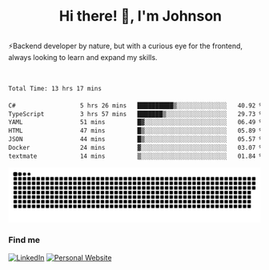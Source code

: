 <div id="user-content-toc">
  <ul align="center">
    <summary><h1 style="display: inline-block">Hi there! 👋, I'm Johnson</h1></summary>
  </ul>
</div>

⚡Backend developer by nature, but with a curious eye for the frontend, always looking to learn and expand my skills.

<br>


<!--START_SECTION:waka-->

```txt
Total Time: 13 hrs 17 mins

C#                  5 hrs 26 mins   ██████████▒░░░░░░░░░░░░░░   40.92 %
TypeScript          3 hrs 57 mins   ███████▒░░░░░░░░░░░░░░░░░   29.73 %
YAML                51 mins         █▓░░░░░░░░░░░░░░░░░░░░░░░   06.49 %
HTML                47 mins         █▒░░░░░░░░░░░░░░░░░░░░░░░   05.89 %
JSON                44 mins         █▒░░░░░░░░░░░░░░░░░░░░░░░   05.57 %
Docker              24 mins         ▓░░░░░░░░░░░░░░░░░░░░░░░░   03.07 %
textmate            14 mins         ▒░░░░░░░░░░░░░░░░░░░░░░░░   01.84 %
```

<!--END_SECTION:waka-->

<picture>
  <source  srcset="https://github.com/joshwambere/joshwambere/blob/output/github-contribution-grid-snake-dark.svg?palette=github-dark">
  <source  srcset="https://github.com/joshwambere/joshwambere/blob/output/github-contribution-grid-snake.svg">
  <img alt="github contribution grid snake animation" src="https://github.com/joshwambere/joshwambere/blob/output/github-contribution-grid-snake.svg">
</picture>

### Find me
<a href="https://www.linkedin.com/in/dusabe-johnson" target="_blank"><img src="https://img.shields.io/badge/LinkedIn-%230077B5.svg?&style=flat&logo=linkedin&logoColor=white" alt="LinkedIn"></a>
‎‎ [![Personal Website](https://img.shields.io/badge/visit-Johnsonis.me-blue)](https://johnsonis.me/)
